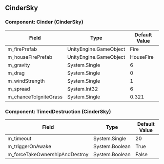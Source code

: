 ## CinderSky

### Component: Cinder (CinderSky)

|Field|Type|Default Value|
|---|---|---|
|m_firePrefab|UnityEngine.GameObject|Fire|
|m_houseFirePrefab|UnityEngine.GameObject|HouseFire|
|m_gravity|System.Single|6|
|m_drag|System.Single|0|
|m_windStrength|System.Single|1|
|m_spread|System.Int32|6|
|m_chanceToIgniteGrass|System.Single|0.321|

### Component: TimedDestruction (CinderSky)

|Field|Type|Default Value|
|---|---|---|
|m_timeout|System.Single|20|
|m_triggerOnAwake|System.Boolean|True|
|m_forceTakeOwnershipAndDestroy|System.Boolean|False|

